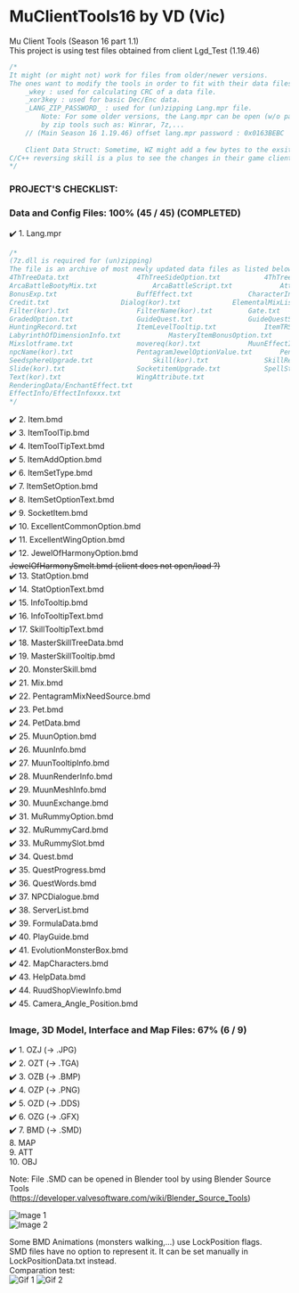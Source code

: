 # MuClientTools16 by VD (Vic)
Mu Client Tools (Season 16 part 1.1)  
This project is using test files obtained from client Lgd_Test (1.19.46)

```cpp
/*
It might (or might not) work for files from older/newer versions. 
The ones want to modify the tools in order to fit with their data files should check:
	_wkey : used for calculating CRC of a data file.
	_xor3key : used for basic Dec/Enc data.
	_LANG_ZIP_PASSWORD_ : used for (un)zipping Lang.mpr file. 
		Note: For some older versions, the Lang.mpr can be open (w/o password) 
		by zip tools such as: Winrar, 7z,...
    // (Main Season 16 1.19.46) offset lang.mpr password : 0x0163BEBC
    
	Client Data Struct: Sometime, WZ might add a few bytes to the exsiting. 
C/C++ reversing skill is a plus to see the changes in their game client.
*/
```

### PROJECT'S CHECKLIST:

### Data and Config Files: 100% (45 / 45) (COMPLETED)
:heavy_check_mark:	1.	Lang.mpr  
  
```cpp
/*
(7z.dll is required for (un)zipping)
The file is an archive of most newly updated data files as listed below:
4ThTreeData.txt					4ThTreeSideOption.txt			4ThTreeSkillTooltip.txt
ArcaBattleBootyMix.txt				ArcaBattleScript.txt			AttributeVariation.txt
BonusExp.txt					BuffEffect.txt				CharacterInfoSetup.txt
Credit.txt					Dialog(kor).txt				ElementalMixList.txt
Filter(kor).txt					FilterName(kor).txt			Gate.txt
GradedOption.txt				GuideQuest.txt				GuideQuestString(Kor).txt
HuntingRecord.txt				ItemLevelTooltip.txt			ItemTRSData.txt
LabyrinthOfDimensionInfo.txt			MasteryItemBonusOption.txt		MBoxShop(kor).txt
Mixslotframe.txt				movereq(kor).txt			MuunEffectInfo.txt
npcName(kor).txt				PentagramJewelOptionValue.txt		PentagramOption.txt
SeedsphereUpgrade.txt				Skill(kor).txt				SkillRequire.txt
Slide(kor).txt					SocketitemUpgrade.txt			SpellStone.txt
Text(kor).txt					WingAttribute.txt
RenderingData/EnchantEffect.txt
EffectInfo/EffectInfoxxx.txt
*/
```
  

:heavy_check_mark:	2.	Item.bmd  
:heavy_check_mark:	3.	ItemToolTip.bmd  
:heavy_check_mark:	4.	ItemToolTipText.bmd  
:heavy_check_mark:	5.	ItemAddOption.bmd  
:heavy_check_mark:	6.	ItemSetType.bmd  
:heavy_check_mark:	7.	ItemSetOption.bmd  
:heavy_check_mark:	8.	ItemSetOptionText.bmd  
:heavy_check_mark:	9.	SocketItem.bmd  
:heavy_check_mark:	10.	ExcellentCommonOption.bmd  
:heavy_check_mark:	11.	ExcellentWingOption.bmd  
:heavy_check_mark:	12.	JewelOfHarmonyOption.bmd  
~~JewelOfHarmonySmelt.bmd (client does not open/load ?)~~  
:heavy_check_mark:	13.	StatOption.bmd  
:heavy_check_mark:	14.	StatOptionText.bmd  
:heavy_check_mark:	15.	InfoTooltip.bmd  
:heavy_check_mark:	16.	InfoTooltipText.bmd  
:heavy_check_mark:	17.	SkillTooltipText.bmd  
:heavy_check_mark:	18.	MasterSkillTreeData.bmd  
:heavy_check_mark:	19.	MasterSkillTooltip.bmd  
:heavy_check_mark:	20.	MonsterSkill.bmd  
:heavy_check_mark:	21.	Mix.bmd  
:heavy_check_mark:	22.	PentagramMixNeedSource.bmd  
:heavy_check_mark:	23.	Pet.bmd  
:heavy_check_mark:	24.	PetData.bmd  
:heavy_check_mark:	25.	MuunOption.bmd  
:heavy_check_mark:	26.	MuunInfo.bmd  
:heavy_check_mark:	27.	MuunTooltipInfo.bmd  
:heavy_check_mark:	28.	MuunRenderInfo.bmd  
:heavy_check_mark:	29.	MuunMeshInfo.bmd  
:heavy_check_mark:	30.	MuunExchange.bmd  
:heavy_check_mark:	31.	MuRummyOption.bmd  
:heavy_check_mark:	32.	MuRummyCard.bmd  
:heavy_check_mark:	33.	MuRummySlot.bmd  
:heavy_check_mark:	34.	Quest.bmd  
:heavy_check_mark:	35.	QuestProgress.bmd  
:heavy_check_mark:	36.	QuestWords.bmd  
:heavy_check_mark:	37.	NPCDialogue.bmd  
:heavy_check_mark:	38.	ServerList.bmd  
:heavy_check_mark:	39.	FormulaData.bmd  
:heavy_check_mark:	40.	PlayGuide.bmd  
:heavy_check_mark:	41.	EvolutionMonsterBox.bmd  
:heavy_check_mark:	42.	MapCharacters.bmd  
:heavy_check_mark:	43.	HelpData.bmd  
:heavy_check_mark:	44.	RuudShopViewInfo.bmd  
:heavy_check_mark:	45.	Camera_Angle_Position.bmd  

### Image, 3D Model, Interface and Map Files: 67% (6 / 9)
:heavy_check_mark:	1.	OZJ	(-> .JPG)  
:heavy_check_mark:	2.	OZT	(-> .TGA)  
:heavy_check_mark:	3.	OZB (-> .BMP)  
:heavy_check_mark:	4.	OZP (-> .PNG)  
:heavy_check_mark:	5.	OZD	(-> .DDS)  
:heavy_check_mark:	6.	OZG	(-> .GFX)  
:heavy_check_mark:	7.	BMD (-> .SMD)  
8.	MAP  
9.	ATT  
10.	OBJ  


Note: File .SMD can be opened in Blender tool by using Blender Source Tools  
(https://developer.valvesoftware.com/wiki/Blender_Source_Tools)  

![Image 1](https://i.imgur.com/NTZdSGe.png)  
![Image 2](https://i.imgur.com/7dpsr6C.png)  

Some BMD Animations (monsters walking,...) use LockPosition flags.  
SMD files have no option to represent it. It can be set manually in LockPositionData.txt instead.  
Comparation test:  
![Gif 1](https://i.imgur.com/diERktn.gif) ![Gif 2](https://i.imgur.com/ZgYMpUD.gif)  
